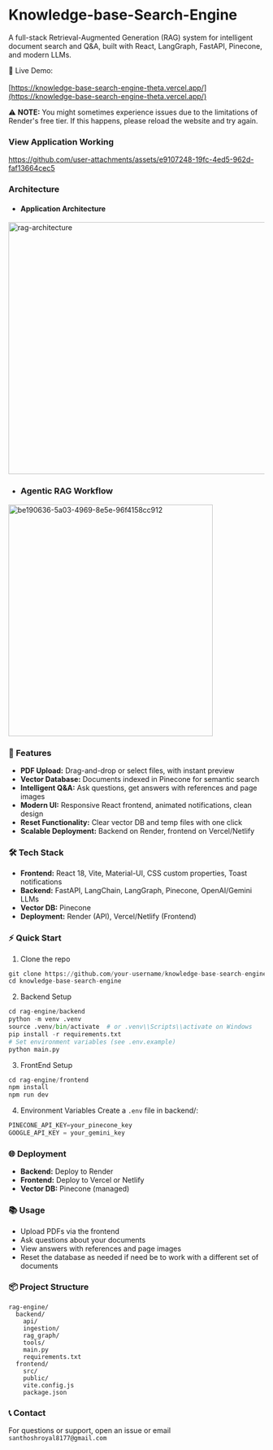 # Knowledge-base-Search-Engine

A full-stack Retrieval-Augmented Generation (RAG) system for intelligent document search and Q&A, built with React, LangGraph, FastAPI, Pinecone, and modern LLMs.

🚀 Live Demo: <br><br>
[https://knowledge-base-search-engine-theta.vercel.app/](https://knowledge-base-search-engine-theta.vercel.app/)

⚠️ **NOTE:** You might sometimes experience issues due to the limitations of Render's free tier. If this happens, please reload the website and try again.


### View Application Working<br>
https://github.com/user-attachments/assets/e9107248-19fc-4ed5-962d-faf13664cec5

### Architecture

- #### Application Architecture

<img width="965" height="496" alt="rag-architecture" src="https://github.com/user-attachments/assets/b5359059-54b0-4a50-8616-502b184fa123" />

- ### Agentic RAG Workflow

<img width="402" height="456" alt="be190636-5a03-4969-8e5e-96f4158cc912" src="https://github.com/user-attachments/assets/b1bdc017-4482-4e9f-8c13-9e7ad4baed76" />

### 🌟 Features

- **PDF Upload:** Drag-and-drop or select files, with instant preview<br>
- **Vector Database:** Documents indexed in Pinecone for semantic search<br>
- **Intelligent Q&A:** Ask questions, get answers with references and page images<br>
- **Modern UI:** Responsive React frontend, animated notifications, clean design<br>
- **Reset Functionality:** Clear vector DB and temp files with one click<br>
- **Scalable Deployment:** Backend on Render, frontend on Vercel/Netlify<br>

### 🛠️ Tech Stack
- **Frontend:** React 18, Vite, Material-UI, CSS custom properties, Toast notifications
- **Backend:** FastAPI, LangChain, LangGraph, Pinecone, OpenAI/Gemini LLMs
- **Vector DB:** Pinecone
- **Deployment:** Render (API), Vercel/Netlify (Frontend)

### ⚡ Quick Start

1. Clone the repo
```python
git clone https://github.com/your-username/knowledge-base-search-engine.git
cd knowledge-base-search-engine
```

2. Backend Setup
```python
cd rag-engine/backend
python -m venv .venv
source .venv/bin/activate  # or .venv\\Scripts\\activate on Windows
pip install -r requirements.txt
# Set environment variables (see .env.example)
python main.py
```

3. FrontEnd Setup
```python
cd rag-engine/frontend
npm install
npm run dev
```

4. Environment Variables
Create a `.env` file in backend/:
```python
PINECONE_API_KEY=your_pinecone_key
GOOGLE_API_KEY = your_gemini_key
```

### 🌐 Deployment
- **Backend:** Deploy to Render
- **Frontend:** Deploy to Vercel or Netlify
- **Vector DB:** Pinecone (managed)

### 📚 Usage
- Upload PDFs via the frontend
- Ask questions about your documents
- View answers with references and page images
- Reset the database as needed if need be to work with a different set of documents

### 📦 Project Structure
```
rag-engine/
  backend/
    api/
    ingestion/
    rag_graph/
    tools/
    main.py
    requirements.txt
  frontend/
    src/
    public/
    vite.config.js
    package.json
```

### 📞 Contact
For questions or support, open an issue or email `santhoshroyal8177@gmail.com`
